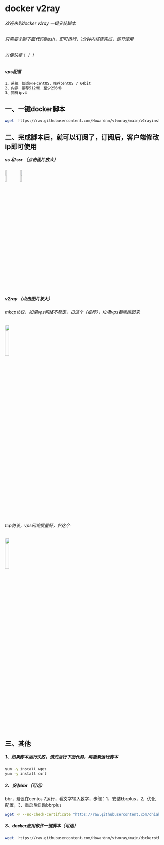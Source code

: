 # docker v2ray
###### 欢迎来到docker v2ray 一键安装脚本
###### 只需要复制下面代码到ssh，即可运行，1分钟内搭建完成，即可使用
###### 方便快捷！！！
##### vps配置
```bash
1、系统：仅适用于centOS，推荐centOS 7 64bit
2、内存：推荐512MB，至少256MB
3、拥有ipv4
```
## 一、一键docker脚本
```bash
wget  https://raw.githubusercontent.com/Howardnm/vtworay/main/v2rayinstall.sh && chmod +x v2rayinstall.sh && ./v2rayinstall.sh
```
## 二、完成脚本后，就可以订阅了，订阅后，客户端修改ip即可使用
##### ss 和 ssr  （点击图片放大）
<img src="https://github.com/Howardnm/vtworay/raw/main/images/ss.jpg" width="10%"><img src="https://github.com/Howardnm/vtworay/raw/main/images/ssr.jpg" width="10%">

##### v2ray  （点击图片放大）
###### mkcp协议，如果vps网络不稳定，扫这个（推荐），垃圾vps都能跑起来
<img src="https://github.com/Howardnm/vtworay/raw/main/images/vmesstcp.jpg" width="16%">

###### tcp协议，vps网络质量好，扫这个
<img src="https://github.com/Howardnm/vtworay/raw/main/images/vmessmkcp.jpg" width="16%">

## 三、其他
##### 1、如果脚本运行失败，请先运行下面代码，再重新运行脚本
```bash
yum -y install wget
yum -y install curl
```
##### 2、安装bbr（可选）
bbr，建议在centos 7运行，看文字输入数字，步骤：1、安装bbrplus，2、优化配置，3、重启后启动bbrplus
```bash
wget -N --no-check-certificate "https://raw.githubusercontent.com/chiakge/Linux-NetSpeed/master/tcp.sh" && chmod +x tcp.sh && ./tcp.sh
```
##### 3、docker应用软件一键脚本（可选）
```bash
wget  https://raw.githubusercontent.com/Howardnm/vtworay/main/dockerotherinstall.sh && chmod +x dockerotherinstall.sh && ./dockerotherinstall.sh
```
